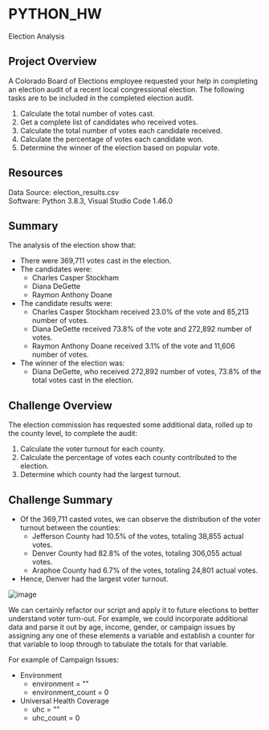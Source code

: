 # PYTHON_HW
Election Analysis

## Project Overview

A Colorado Board of Elections employee requested your help in completing an election audit of a recent local congressional election. The following tasks are to be included in the completed election audit.

1. Calculate the total number of votes cast. 
2. Get a complete list of candidates who received votes. 
3. Calculate the total number of votes each candidate received. 
4. Calculate the percentage of votes each candidate won. 
5. Determine the winner of the election based on popular vote.

## Resources

Data Source: election_results.csv\
Software: Python 3.8.3, Visual Studio Code 1.46.0

## Summary

The analysis of the election show that:
* There were 369,711 votes cast in the election.
* The candidates were:
  * Charles Casper Stockham
  * Diana DeGette
  * Raymon Anthony Doane
* The candidate results were:
  * Charles Casper Stockham received 23.0% of the vote and 85,213 number of votes.
  * Diana DeGette received 73.8% of the vote and 272,892 number of votes.
  * Raymon Anthony Doane received 3.1% of the vote and 11,606 number of votes.
* The winner of the election was:
  * Diana DeGette, who received 272,892 number of votes, 73.8% of the total votes cast in the election.

## Challenge Overview

The election commission has requested some additional data, rolled up to the county level, to complete the audit:

1. Calculate the voter turnout for each county.
2. Calculate the percentage of votes each county contributed to the election.
3. Determine which county had the largest turnout.

## Challenge Summary

* Of the 369,711 casted votes, we can observe the distribution of the voter turnout between the counties:
  * Jefferson County had 10.5% of the votes, totaling 38,855 actual votes.
  * Denver County had 82.8% of the votes, totaling 306,055 actual votes. 
  * Araphoe County had 6.7% of the votes, totaling 24,801 actual votes. 
* Hence, Denver had the largest voter turnout.

![image](https://user-images.githubusercontent.com/82008319/128617893-5a73dfdd-a073-4d46-b8e8-88f6b30e5076.png)

We can certainly refactor our script and apply it to future elections to better understand voter turn-out. For example, we could incorporate additional data and parse it out by age, income, gender, or campaign issues by assigning any one of these elements a variable and establish a counter for that variable to loop through to tabulate the totals for that variable. 

For example of Campaign Issues:
 * Environment 
   * environment = ""
   * environment_count = 0
 * Universal Health Coverage
   * uhc = ""
   * uhc_count = 0
   
